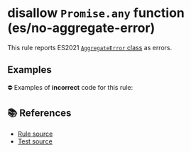 # disallow `Promise.any` function (es/no-aggregate-error)

This rule reports ES2021 [`AggregateError` class](https://github.com/tc39/proposal-promise-any) as errors.

## Examples

⛔ Examples of **incorrect** code for this rule:

<eslint-playground type="bad" code="/*eslint es/no-aggregate-error: error */
try {
  throw new AggregateError([new Error('Error')], 'Error');
} catch (e) {
  console.log(e instanceof AggregateError);
}
" />

## 📚 References

- [Rule source](https://github.com/mysticatea/eslint-plugin-es/blob/v3.0.1/lib/rules/no-aggregate-error.js)
- [Test source](https://github.com/mysticatea/eslint-plugin-es/blob/v3.0.1/tests/lib/rules/no-aggregate-error.js)
